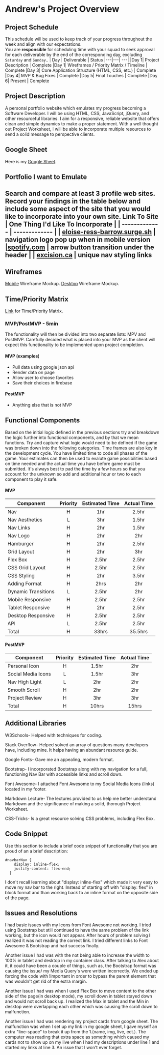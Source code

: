 # Andrew's Project Overview

## Project Schedule
This schedule will be used to keep track of your progress throughout the week and align with our expectations.  
You are **responsible** for scheduling time with your squad to seek approval for each deliverable by the end of the corresponding day, excluding `Saturday` and `Sunday`..
|  Day | Deliverable | Status
|---|---| ---|
|Day 1| Project Description | Complete
|Day 1| Wireframes / Priority Matrix / Timeline | Complete
|Day 3| Core Application Structure (HTML, CSS, etc.) | Complete
|Day 4| MVP & Bug Fixes | Complete
|Day 5| Final Touches | Complete
|Day 6| Present | Complete

## Project Description
A personal portfolio website which emulates my progress becoming a Software Developer. I will be using HTML, CSS, JavaScript, jQuery, and other resourceful libraries. I aim for a responsive, reliable website that offers clean and simple dynamics to make a proper statement. With a well thought out Project Worksheet, I will be able to incorporate multiple resources to send a solid message to perspective clients.
## Google Sheet
Here is my [Google Sheet](https://docs.google.com/spreadsheets/d/1nkqxGiQQqLYrhYJf3PPX4E41jCEUxImH-Yxgf1fbWGA/edit?usp=sharing).

## Portfolio I want to Emulate
Search and compare at least 3 profile web sites.  Record your findings in the table below and include some aspect of the site that you would like to incorporate into your own site.
Link To Site  | One Thing I'd Like To Incorporate | 
| ------------- | ------------- |
| [eloise-ress-barrow.surge.sh](http://eloise-ress-barrow.surge.sh/#writing) | navigation logo pop up when in mobile version
|[spotify.com](https://www.spotify.com/us/) | arrow button transition under the header |
| [excision.ca](https://excision.ca/) |  unique nav styling links
---

## Wireframes

[Mobile](https://res.cloudinary.com/dfltkqotn/image/upload/v1608520070/IMG_4685_dihc9a.heic) Wireframe Mockup.
[Desktop](https://res.cloudinary.com/dfltkqotn/image/upload/v1608520191/370CA2B7-6926-47B1-B822-19A10BFA9769_ezzkh7.heic) Wireframe Mockup.
## Time/Priority Matrix 
[Link](https://res.cloudinary.com/dfltkqotn/image/upload/v1608520236/6BC8B792-765B-47E6-BD08-89A132761F2E_lt4dfk.heic) for Time/Priority Matrix.

 
### MVP/PostMVP - 5min
The functionality will then be divided into two separate lists: MPV and PostMVP.  Carefully decided what is placed into your MVP as the client will expect this functionality to be implemented upon project completion.  
#### MVP (examples)
- Pull data using google json api
- Render data on page 
- Allow user to choose favorites 
- Save their choices in firebase
#### PostMVP 
- Anything else that is not MVP
## Functional Components
Based on the initial logic defined in the previous sections try and breakdown the logic further into functional components, and by that we mean functions.  Try and capture what logic would need to be defined if the game was broken down into the following categories.
Time frames are also key in the development cycle.  You have limited time to code all phases of the game.  Your estimates can then be used to evalute game possibilities based on time needed and the actual time you have before game must be submitted. It's always best to pad the time by a few hours so that you account for the unknown so add and additional hour or two to each component to play it safe.
#### MVP
| Component | Priority | Estimated Time | Actual Time |
| --- | :---: |  :---: | :---: | 
| Nav | H | 1hr | 2.5hr |
| Nav Aesthetics | L | 3hr | 1.5hr |
| Nav Links | H | 2hr | 1.5hr |
| Nav Logo | H | 2hr | 2hr |
| Hamburger | H | 2hr | 2.5hr |
| Grid Layout | H | 2hr | 3hr |  
| Flex Box | H | 2.5hr|  2.5hr | 
| CSS Grid Layout| H | 2.5hr | 2.5hr |
| CSS Styling | H | 2hr | 3.5hr |
| Adding Format | H | 2hrs|  2hr | 
| Dynamic Transitions | L | 2.5hr | 2hr |
| Mobile Responsive | H | 2.5hr | 2.5hr |
| Tablet Responsive | H | 2hr | 2.5hr |
| Desktop Responsive | H | 2.5hr | 2.5hr |
| API | L | 2.5hr | 2.5hr |
| Total | H | 33hrs| 35.5hrs |
#### PostMVP
| Component | Priority | Estimated Time | Actual Time |
| --- | :---: |  :---: | :---: | 
| Personal Icon | H | 1.5hr | 2hr |
| Social Media Icons | L | 1.5hr | 3hr |
| Nav High Light | L | 2hr | 2hr |
| Smooth Scroll | H | 2hr | 2hr |
| Project Review | H | 3hr | 3hr |
| Total | H | 10hrs| 15hrs |
## Additional Libraries
 W3Schools- Helped with techniques for coding.
 
 Stack Overflow- Helped solved an array of questions many developers have, including mine. It helps having an abundant resource guide.

 Google Fonts- Gave me an appealing, modern format.
 
 Bootstrap- I incorporated Bootstrap along with my navigation for a full, functioning Nav Bar with accessible links and scroll down.
 
 Font Awesome- I attached Font Awesome to my Social Media Icons (links) located in my footer.
 
 Markdown Lecture- The lectures provided to us help me better understand Markdown and the significance of making a solid, thorough Project Worksheet.

 CSS-Tricks- Is a great resource solving CSS problems, including Flex Box.

## Code Snippet
Use this section to include a brief code snippet of functionality that you are proud of an a brief description:  
```
#navbarNav {
    display: inline-flex;
    justify-content: flex-end;
  }
```
I don't recall learning about "display: inline-flex" which made it very easy to move my nav bar to the right. Instead of starting off with "display: flex" in block format and than working back to an inline format on the opposite side of the page.
## Issues and Resolutions
I had basic issues with my Icons from Font Awesome not working. I tried using Bootstrap but still continued to have the same problem of the link working, but the icon would not appear. After hours of problem solving I realized it was not reading the correct link. I tried different links to Font Awesome & Bootstrap and had success finally.

Another issue I had was with the not being able to increase the width to 100% in tablet and desktop in my container class. After talking to Alex about it, it could have been a couple of things, such as, the Bootstrap format was causing the issue/ my Media Query's were written incorrectly. We ended up forcing the code with !important in order to bypass the parent element that was wouldn't get rid of the extra margin.

Another issue I had was when I used Flex Box to move content to the other side of the page(in desktop mode), my scroll down in tablet stayed down and would not scroll back up. I realized the Max in tablet and the Min in desktop were overlapping each other which was causing the scroll down to malfunction.

Another issue I had was rendering my project cards from google sheet. The malfunction was when I set up my link in my google sheet, I gave myself an extra "line-space" to break it up from the 1.(name, img, live, ect.). The computer was reading that extra space as something which caused my cards not to show up on my live when I had my descriptions under line 1 and started my links at line 3. An issue that I won't ever forget.
